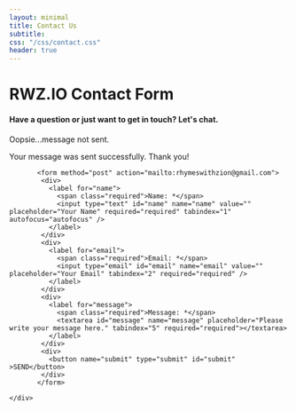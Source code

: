```yaml
---
layout: minimal
title: Contact Us
subtitle: 
css: "/css/contact.css"
header: true
---
```


<div id="contact-form">
	<div>
		<h1>RWZ.IO Contact Form</h1> 
		<h4>Have a question or just want to get in touch? Let's chat.</h4> 
	</div>
		<p id="failure">Oopsie...message not sent.</p>  
		<p id="success">Your message was sent successfully. Thank you!</p>

		   <form method="post" action="mailto:rhymeswithzion@gmail.com">
			<div>
		      <label for="name">
		      	<span class="required">Name: *</span> 
		      	<input type="text" id="name" name="name" value="" placeholder="Your Name" required="required" tabindex="1" autofocus="autofocus" />
		      </label> 
			</div>
			<div>
		      <label for="email">
		      	<span class="required">Email: *</span>
		      	<input type="email" id="email" name="email" value="" placeholder="Your Email" tabindex="2" required="required" />
		      </label>  
			</div>
			<div>		          
		      <label for="message">
		      	<span class="required">Message: *</span> 
		      	<textarea id="message" name="message" placeholder="Please write your message here." tabindex="5" required="required"></textarea> 
		      </label>  
			</div>
			<div>		           
		      <button name="submit" type="submit" id="submit" >SEND</button> 
			</div>
		   </form>

	</div>
